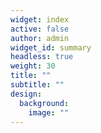 ```yaml
---
widget: index
active: false
author: admin
widget_id: summary
headless: true
weight: 30
title: ""
subtitle: ""
design:
  background:
    image: ""
---
```

